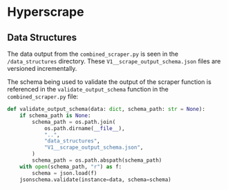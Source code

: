 # Hyperscrape

## Data Structures

The data output from the `combined_scraper.py` is seen in the `/data_structures` directory. These `V1__scrape_output_schema.json` files are versioned incrementally.

The schema being used to validate the output of the scraper function is referenced in the `validate_output_schema` function in the `combined_scraper.py` file:

```python
def validate_output_schema(data: dict, schema_path: str = None):
    if schema_path is None:
        schema_path = os.path.join(
            os.path.dirname(__file__),
            "..",
            "data_structures",
            "V1__scrape_output_schema.json",
        )
        schema_path = os.path.abspath(schema_path)
    with open(schema_path, "r") as f:
        schema = json.load(f)
    jsonschema.validate(instance=data, schema=schema)
```
